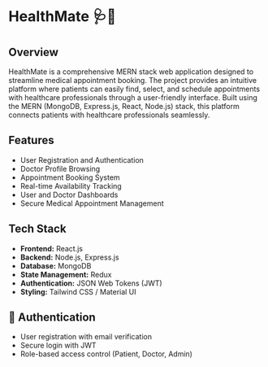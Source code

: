 # HealthMate 🩺📅

## Overview
HealthMate is a comprehensive MERN stack web application designed to streamline medical appointment booking. The project provides an intuitive platform where patients can easily find, select, and schedule appointments with healthcare professionals through a user-friendly interface. Built using the MERN (MongoDB, Express.js, React, Node.js) stack, this platform connects patients with healthcare professionals seamlessly.

##  Features
- User Registration and Authentication
- Doctor Profile Browsing
- Appointment Booking System
- Real-time Availability Tracking
- User and Doctor Dashboards
- Secure Medical Appointment Management

##  Tech Stack
- **Frontend:** React.js
- **Backend:** Node.js, Express.js
- **Database:** MongoDB
- **State Management:** Redux
- **Authentication:** JSON Web Tokens (JWT)
- **Styling:** Tailwind CSS / Material UI


## 🔐 Authentication
- User registration with email verification
- Secure login with JWT
- Role-based access control (Patient, Doctor, Admin)



